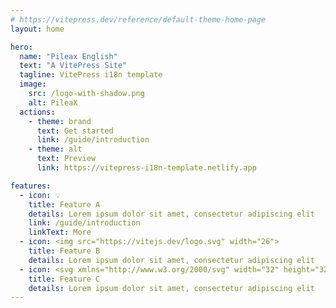 ```yaml
---
# https://vitepress.dev/reference/default-theme-home-page
layout: home

hero:
  name: "Pileax English"
  text: "A VitePress Site"
  tagline: VitePress i18n template
  image:
    src: /logo-with-shadow.png
    alt: PileaX
  actions:
    - theme: brand
      text: Get started
      link: /guide/introduction
    - theme: alt
      text: Preview
      link: https://vitepress-i18n-template.netlify.app

features:
  - icon: 💡
    title: Feature A
    details: Lorem ipsum dolor sit amet, consectetur adipiscing elit
    link: /guide/introduction
    linkText: More
  - icon: <img src="https://vitejs.dev/logo.svg" width="26">
    title: Feature B
    details: Lorem ipsum dolor sit amet, consectetur adipiscing elit
  - icon: <svg xmlns="http://www.w3.org/2000/svg" width="32" height="32"><path fill="#41b883" d="M24.4 3.925H30l-14 24.15L2 3.925h10.71l3.29 5.6 3.22-5.6Z"/><path fill="#41b883" d="m2 3.925 14 24.15 14-24.15h-5.6L16 18.415 7.53 3.925Z"/><path fill="#35495e" d="M7.53 3.925 16 18.485l8.4-14.56h-5.18L16 9.525l-3.29-5.6Z"/></svg>
    title: Feature C
    details: Lorem ipsum dolor sit amet, consectetur adipiscing elit
---
```


